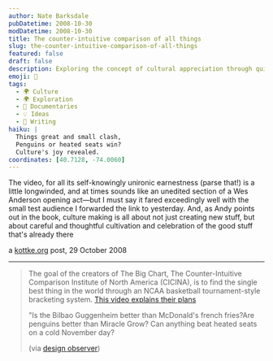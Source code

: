 ```yaml
---
author: Nate Barksdale
pubDatetime: 2008-10-30
modDatetime: 2008-10-30
title: The counter-intuitive comparison of all things
slug: the-counter-intuitive-comparison-of-all-things
featured: false
draft: false
description: Exploring the concept of cultural appreciation through quirky comparisons in art and everyday joys.
emoji: 🎨
tags:
  - 🌍 Culture
  - 🌍 Exploration
  - 🎥 Documentaries
  - 💡 Ideas
  - 📝 Writing
haiku: |
  Things great and small clash,  
  Penguins or heated seats win?  
  Culture's joy revealed.
coordinates: [40.7128, -74.0060]
---
```


The video, for all its self-knowingly unironic earnestness (parse that!) is a little longwinded, and at times sounds like an unedited section of a Wes Anderson opening act—but I must say it fared exceedingly well with the small test audience I forwarded the link to yesterday. And, as Andy points out in the book, culture making is all about not just creating new stuff, but about careful and thoughtful cultivation and celebration of the good stuff that's already there

a [kottke.org](http://www.kottke.org/08/10/the-counterintuitive-comparison-of-all-things) post, 29 October 2008

---

> The goal of the creators of The Big Chart, The Counter-Intuitive Comparison Institute of North America (CICINA), is to find the single best thing in the world through an NCAA basketball tournament-style bracketing system. [This video explains their plans](http://web.archive.org/web/20090505080403/http://homepage.mac.com:80/clintwynn/thebigchart/thebigchart.html)
>
> "Is the Bilbao Guggenheim better than McDonald's french fries?Are penguins better than Miracle Grow? Can anything beat heated seats on a cold November day?
>
> (via [design observer](http://web.archive.org/web/20250209112527/https://designobserver.com/))
